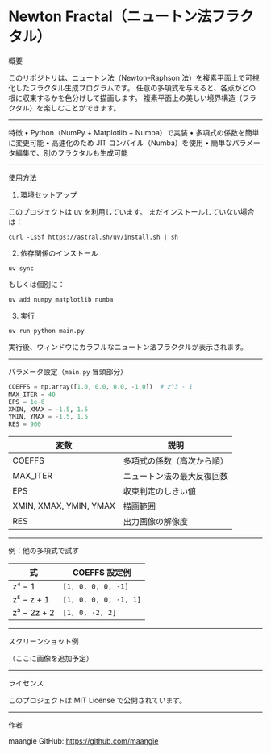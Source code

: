 # Newton Fractal（ニュートン法フラクタル）

概要

このリポジトリは、ニュートン法（Newton–Raphson 法）を複素平面上で可視化したフラクタル生成プログラムです。
任意の多項式を与えると、各点がどの根に収束するかを色分けして描画します。
複素平面上の美しい境界構造（フラクタル）を楽しむことができます。

---

特徴
	•	Python（NumPy + Matplotlib + Numba）で実装
	•	多項式の係数を簡単に変更可能
	•	高速化のため JIT コンパイル（Numba）を使用
	•	簡単なパラメータ編集で、別のフラクタルも生成可能

---

使用方法

1. 環境セットアップ

このプロジェクトは uv を利用しています。
まだインストールしていない場合は：

```shell
curl -LsSf https://astral.sh/uv/install.sh | sh
```

2. 依存関係のインストール

```shell
uv sync
```

もしくは個別に：

```
uv add numpy matplotlib numba
```

3. 実行

```
uv run python main.py
```

実行後、ウィンドウにカラフルなニュートン法フラクタルが表示されます。

---

パラメータ設定（`main.py` 冒頭部分）

```python
COEFFS = np.array([1.0, 0.0, 0.0, -1.0])  # z^3 - 1
MAX_ITER = 40
EPS = 1e-8
XMIN, XMAX = -1.5, 1.5
YMIN, YMAX = -1.5, 1.5
RES = 900
```

| 変数 | 説明 |
|------|------|
| COEFFS | 多項式の係数（高次から順） |
| MAX_ITER | ニュートン法の最大反復回数 |
| EPS | 収束判定のしきい値 |
| XMIN, XMAX, YMIN, YMAX | 描画範囲 |
| RES | 出力画像の解像度 |

---

例：他の多項式で試す

| 式 | COEFFS 設定例 |
|----|----------------|
| z⁴ − 1 | `[1, 0, 0, 0, -1]` |
| z⁵ − z + 1 | `[1, 0, 0, 0, -1, 1]` |
| z³ − 2z + 2 | `[1, 0, -2, 2]` |

---

スクリーンショット例

（ここに画像を追加予定）

---

ライセンス

このプロジェクトは MIT License で公開されています。

---

作者

maangie
GitHub: https://github.com/maangie
